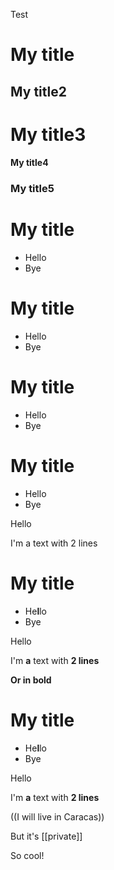 Test

# My title
## My title2
# My title3
#### My title4
### My title5

# My title
- Hello
- Bye

# My title
* Hello
* Bye

# My title
* Hello
* Bye

# My title
- Hello
- Bye

Hello

I'm a text
with 2 lines


# My title
- He**l**lo
- Bye

Hello

I'm **a** text
with __2 lines__

**Or in bold**

# My title
- He**l**lo
- Bye

Hello

I'm **a** text
with __2 lines__

((I will live in Caracas))

But it's [[private]]

So cool!
